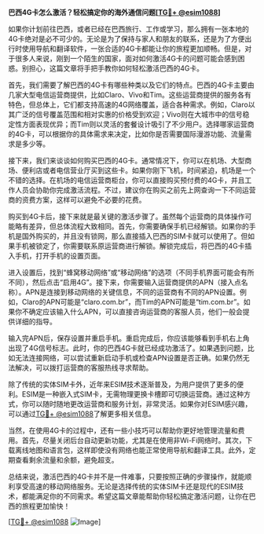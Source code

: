 **巴西4G卡怎么激活？轻松搞定你的海外通信问题[[TG💪+ @esim1088](https://t.me/s/esim1088)]**

如果你计划前往巴西，或者已经在巴西旅行、工作或学习，那么拥有一张本地的4G卡绝对是必不可少的。无论是为了保持与家人和朋友的联系，还是为了方便出行时使用导航和翻译软件，一张合适的4G卡都能让你的旅程更加顺畅。但是，对于很多人来说，刚到一个陌生的国家，面对如何激活4G卡的问题可能会感到困惑。别担心，这篇文章将手把手教你如何轻松激活巴西的4G卡。

首先，我们需要了解巴西的4G卡有哪些种类以及它们的特点。巴西的4G卡主要由几家大型电信运营商提供，比如Claro、Vivo和Tim。这些运营商提供的服务各有特色，但总体上，它们都支持高速的4G网络覆盖，适合各种需求。例如，Claro以其广泛的信号覆盖范围和相对实惠的价格受到欢迎；Vivo则在大城市中的信号稳定性方面表现优异；而Tim则以灵活的套餐设计吸引了不少用户。选择哪家运营商的4G卡，可以根据你的具体需求来决定，比如你是否需要国际漫游功能、流量需求是多少等。

接下来，我们来谈谈如何购买巴西的4G卡。通常情况下，你可以在机场、大型商场、便利店或者电信营业厅买到这些卡。如果你刚下飞机，时间紧迫，机场是一个不错的选择。在机场的电信运营商柜台，你可以直接购买预付费的4G卡，并且工作人员会协助你完成激活流程。不过，建议你在购买之前先上网查询一下不同运营商的资费方案，这样可以避免不必要的花费。

购买到4G卡后，接下来就是最关键的激活步骤了。虽然每个运营商的具体操作可能略有差异，但总体流程大致相同。首先，你需要确保手机已经解锁。如果你的手机是国外购买的，并且没有锁网，那么直接插入巴西的SIM卡就可以使用了。但如果手机被锁定了，你需要联系原运营商进行解锁。解锁完成后，将巴西的4G卡插入手机，打开手机的设置页面。

进入设置后，找到“蜂窝移动网络”或“移动网络”的选项（不同手机界面可能会有所不同），然后点击“启用4G”。接下来，你需要输入运营商提供的APN（接入点名称）。APN是连接到移动网络的关键信息，不同的运营商有不同的APN设置。例如，Claro的APN可能是“claro.com.br”，而Tim的APN可能是“tim.com.br”。如果你不确定应该输入什么APN，可以直接咨询运营商的客服人员，他们一般会提供详细的指导。

输入完APN后，保存设置并重启手机。重启完成后，你应该能够看到手机右上角出现了4G信号标志。此时，你的巴西4G卡就已经成功激活了。如果遇到问题，比如无法连接网络，可以尝试重新启动手机或检查APN设置是否正确。如果仍然无法解决，可以拨打运营商的客服热线寻求帮助。

除了传统的实体SIM卡外，近年来ESIM技术逐渐普及，为用户提供了更多的便利。ESIM是一种嵌入式SIM卡，无需物理更换卡槽即可切换运营商。通过这种方式，你可以随时随地更改运营商和服务计划，非常灵活。如果你对ESIM感兴趣，可以通过[TG💪+ @esim1088](https://t.me/s/esim1088)了解更多相关信息。

当然，在使用4G卡的过程中，还有一些小技巧可以帮助你更好地管理流量和费用。首先，尽量关闭后台自动更新功能，尤其是在使用非Wi-Fi网络时。其次，下载离线地图和语言包，这样即使没有网络也能正常使用导航和翻译工具。此外，定期查看剩余流量和余额，避免超支。

总结来说，激活巴西的4G卡并不是一件难事，只要按照正确的步骤操作，就能顺利享受高速的移动网络服务。无论是选择传统的实体SIM卡还是现代的ESIM技术，都能满足你的不同需求。希望这篇文章能帮助你轻松搞定激活问题，让你在巴西的旅程更加愉快！

[[TG💪+ @esim1088](https://t.me/s/esim1088) ![Image](https://i.postimg.cc/4NQfJmqS/Snipaste-2025-05-13-00-14-12.png)]